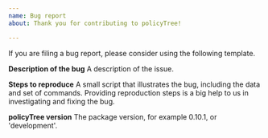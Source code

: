 ```yaml
---
name: Bug report
about: Thank you for contributing to policyTree!

---
```


If you are filing a bug report, please consider using the following template.

**Description of the bug**
A description of the issue.

**Steps to reproduce**
A small script that illustrates the bug, including the data and set of commands. Providing reproduction steps is a big help to us in investigating and fixing the bug.

**policyTree version**
The package version, for example 0.10.1, or 'development'.
